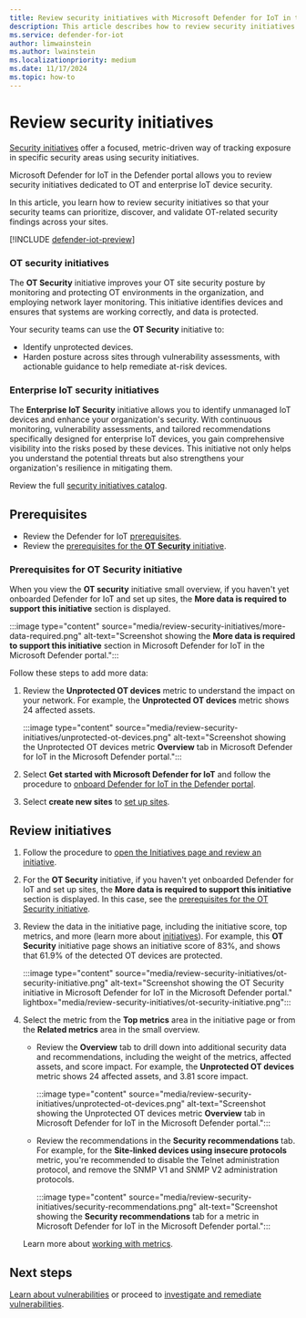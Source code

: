 ```yaml
---
title: Review security initiatives with Microsoft Defender for IoT in the Defender portal
description: This article describes how to review security initiatives with Microsoft Defender for IoT in the Defender portal.
ms.service: defender-for-iot
author: limwainstein
ms.author: lwainstein
ms.localizationpriority: medium
ms.date: 11/17/2024
ms.topic: how-to
---
```


# Review security initiatives

[Security initiatives](/security-exposure-management/exposure-insights-overview#security-initiatives) offer a focused, metric-driven way of tracking exposure in specific security areas using security initiatives.

Microsoft Defender for IoT in the Defender portal allows you to review security initiatives dedicated to OT and enterprise IoT device security.

In this article, you learn how to review security initiatives so that your security teams can prioritize, discover, and validate OT-related security findings across your sites.

[!INCLUDE [defender-iot-preview](../includes//defender-for-iot-defender-public-preview.md)]

### OT security initiatives

The **OT Security** initiative improves your OT site security posture by monitoring and protecting OT environments in the organization, and employing network layer monitoring. This initiative identifies devices and ensures that systems are working correctly, and data is protected.

Your security teams can use the **OT Security** initiative to:

- Identify unprotected devices.
- Harden posture across sites through vulnerability assessments, with actionable guidance to help remediate at-risk devices.

### Enterprise IoT security initiatives

The **Enterprise IoT Security** initiative allows you to identify unmanaged IoT devices and enhance your organization's security. With continuous monitoring, vulnerability assessments, and tailored recommendations specifically designed for enterprise IoT devices, you gain comprehensive visibility into the risks posed by these devices. This initiative not only helps you understand the potential threats but also strengthens your organization's resilience in mitigating them.

Review the full [security initiatives catalog](/security-exposure-management/initiatives-list).

## Prerequisites

- Review the Defender for IoT [prerequisites](prerequisites.md).
- Review the [prerequisites for the **OT Security** initiative](#prerequisites-for-ot-security-initiative).
    
### Prerequisites for OT Security initiative

When you view the **OT security** initiative small overview, if you haven't yet onboarded Defender for IoT and set up sites, the **More data is required to support this initiative** section is displayed. 

:::image type="content" source="media/review-security-initiatives/more-data-required.png" alt-text="Screenshot showing the **More data is required to support this initiative** section in Microsoft Defender for IoT in the Microsoft Defender portal.":::

Follow these steps to add more data:

1. Review the **Unprotected OT devices** metric to understand the impact on your network. For example, the **Unprotected OT devices** metric shows 24 affected assets.

    :::image type="content" source="media/review-security-initiatives/unprotected-ot-devices.png" alt-text="Screenshot showing the Unprotected OT devices metric **Overview** tab in Microsoft Defender for IoT in the Microsoft Defender portal.":::

1. Select **Get started with Microsoft Defender for IoT** and follow the procedure to [onboard Defender for IoT in the Defender portal](get-started.md). 

1. Select **create new sites** to [set up sites](set-up-sites.md).

## Review initiatives

1. Follow the procedure to [open the Initiatives page and review an initiative](/security-exposure-management/initiatives#view-initiatives-page).
1. For the **OT Security** initiative, if you haven't yet onboarded Defender for IoT and set up sites, the **More data is required to support this initiative** section is displayed. In this case, see the [prerequisites for the OT Security initiative](#prerequisites-for-ot-security-initiative).

1. Review the data in the initiative page, including the initiative score, top metrics, and more (learn more about [initiatives](/security-exposure-management/exposure-insights-overview)). For example, this **OT Security** initiative page shows an initiative score of 83%, and shows that 61.9% of the detected OT devices are protected.

    :::image type="content" source="media/review-security-initiatives/ot-security-initiative.png" alt-text="Screenshot showing the OT Security initiative in Microsoft Defender for IoT in the Microsoft Defender portal." lightbox="media/review-security-initiatives/ot-security-initiative.png":::

1. Select the metric from the **Top metrics** area in the initiative page or from the **Related metrics** area in the small overview. 
    - Review the **Overview** tab to drill down into additional security data and recommendations, including the weight of the metrics, affected assets, and score impact. For example, the **Unprotected OT devices** metric shows 24 affected assets, and 3.81 score impact.

        :::image type="content" source="media/review-security-initiatives/unprotected-ot-devices.png" alt-text="Screenshot showing the Unprotected OT devices metric **Overview** tab in Microsoft Defender for IoT in the Microsoft Defender portal.":::

    - Review the recommendations in the **Security recommendations** tab. For example, for the **Site-linked devices using insecure protocols** metric, you're recommended to disable the Telnet administration protocol, and remove the SNMP V1 and SNMP V2 administration protocols.
    
        :::image type="content" source="media/review-security-initiatives/security-recommendations.png" alt-text="Screenshot showing the **Security recommendations** tab for a metric in Microsoft Defender for IoT in the Microsoft Defender portal.":::

    Learn more about [working with metrics](/security-exposure-management/exposure-insights-overview#working-with-metrics).

## Next steps

[Learn about vulnerabilities](discover-vulnerabilities-overview.md) or proceed to [investigate and remediate vulnerabilities](prioritize-vulnerabilities.md).